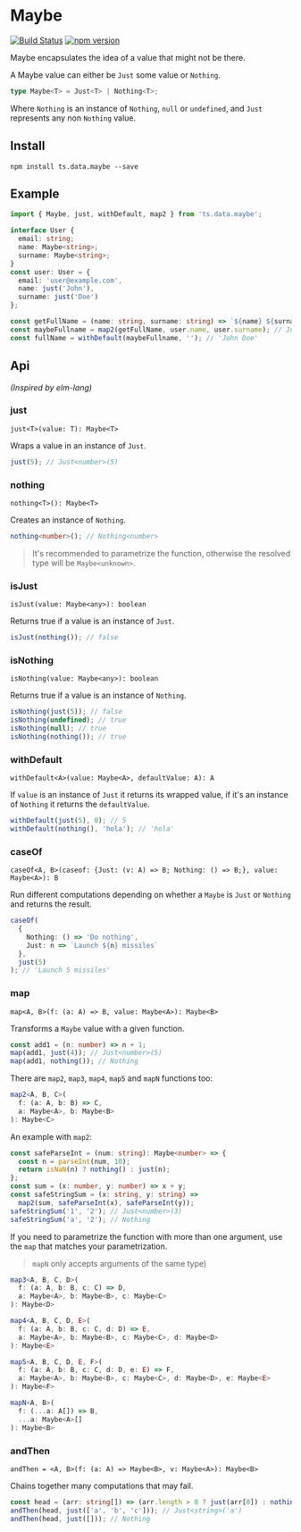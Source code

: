 # Maybe

[![Build Status](https://travis-ci.org/joanllenas/ts.data.maybe.svg?branch=master)](https://travis-ci.org/joanllenas/ts.data.maybe)
[![npm version](https://badge.fury.io/js/ts.data.maybe.svg)](https://badge.fury.io/js/ts.data.maybe)

Maybe encapsulates the idea of a value that might not be there.

A Maybe value can either be `Just` some value or `Nothing`.

```ts
type Maybe<T> = Just<T> | Nothing<T>;
```

Where `Nothing` is an instance of `Nothing`, `null` or `undefined`, and `Just` represents any non `Nothing` value.

## Install

```
npm install ts.data.maybe --save
```

## Example

```ts
import { Maybe, just, withDefault, map2 } from 'ts.data.maybe';

interface User {
  email: string;
  name: Maybe<string>;
  surname: Maybe<string>;
}
const user: User = {
  email: 'user@example.com',
  name: just('John'),
  surname: just('Doe')
};

const getFullName = (name: string, surname: string) => `${name} ${surname}`;
const maybeFullname = map2(getFullName, user.name, user.surname); // Just<string>('John Doe')
const fullName = withDefault(maybeFullname, ''); // 'John Doe'
```

## Api

_(Inspired by elm-lang)_

### just

`just<T>(value: T): Maybe<T>`

Wraps a value in an instance of `Just`.

```ts
just(5); // Just<number>(5)
```

### nothing

`nothing<T>(): Maybe<T>`

Creates an instance of `Nothing`.

```ts
nothing<number>(); // Nothing<number>
```

> It's recommended to parametrize the function, otherwise the resolved type will be `Maybe<unknown>`.

### isJust

`isJust(value: Maybe<any>): boolean`

Returns true if a value is an instance of `Just`.

```ts
isJust(nothing()); // false
```

### isNothing

`isNothing(value: Maybe<any>): boolean`

Returns true if a value is an instance of `Nothing`.

```ts
isNothing(just(5)); // false
isNothing(undefined); // true
isNothing(null); // true
isNothing(nothing()); // true
```

### withDefault

`withDefault<A>(value: Maybe<A>, defaultValue: A): A`

If `value` is an instance of `Just` it returns its wrapped value, if it's an instance of `Nothing` it returns the `defaultValue`.

```ts
withDefault(just(5), 0); // 5
withDefault(nothing(), 'hola'); // 'hola'
```

### caseOf

`caseOf<A, B>(caseof: {Just: (v: A) => B; Nothing: () => B;}, value: Maybe<A>): B`

Run different computations depending on whether a `Maybe` is `Just` or `Nothing` and returns the result.

```ts
caseOf(
  {
    Nothing: () => 'Do nothing',
    Just: n => `Launch ${n} missiles`
  },
  just(5)
); // 'Launch 5 missiles'
```

### map

`map<A, B>(f: (a: A) => B, value: Maybe<A>): Maybe<B>`

Transforms a `Maybe` value with a given function.

```ts
const add1 = (n: number) => n + 1;
map(add1, just(4)); // Just<number>(5)
map(add1, nothing()); // Nothing
```

There are `map2`, `map3`, `map4`, `map5` and `mapN` functions too:

```ts
map2<A, B, C>(
  f: (a: A, b: B) => C,
  a: Maybe<A>, b: Maybe<B>
): Maybe<C>
```

An example with `map2`:

```ts
const safeParseInt = (num: string): Maybe<number> => {
  const n = parseInt(num, 10);
  return isNaN(n) ? nothing() : just(n);
};
const sum = (x: number, y: number) => x + y;
const safeStringSum = (x: string, y: string) =>
  map2(sum, safeParseInt(x), safeParseInt(y));
safeStringSum('1', '2'); // Just<number>(3)
safeStringSum('a', '2'); // Nothing
```

If you need to parametrize the function with more than one argument, use the `map` that matches your parametrization.

> `mapN` only accepts arguments of the same type)

```ts
map3<A, B, C, D>(
  f: (a: A, b: B, c: C) => D,
  a: Maybe<A>, b: Maybe<B>, c: Maybe<C>
): Maybe<D>
```

```ts
map4<A, B, C, D, E>(
  f: (a: A, b: B, c: C, d: D) => E,
  a: Maybe<A>, b: Maybe<B>, c: Maybe<C>, d: Maybe<D>
): Maybe<E>
```

```ts
map5<A, B, C, D, E, F>(
  f: (a: A, b: B, c: C, d: D, e: E) => F,
  a: Maybe<A>, b: Maybe<B>, c: Maybe<C>, d: Maybe<D>, e: Maybe<E>
): Maybe<F>
```

```ts
mapN<A, B>(
  f: (...a: A[]) => B,
  ...a: Maybe<A>[]
): Maybe<B>
```

### andThen

`andThen = <A, B>(f: (a: A) => Maybe<B>, v: Maybe<A>): Maybe<B>`

Chains together many computations that may fail.

```ts
const head = (arr: string[]) => (arr.length > 0 ? just(arr[0]) : nothing());
andThen(head, just(['a', 'b', 'c'])); // Just<string>('a')
andThen(head, just([])); // Nothing
```
